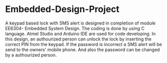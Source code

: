 # Embedded-Design-Project
A keypad based lock with SMS alert is designed in completion of module EE6304- Embedded System Design. The coding is done by using C language. Atmel Studio and Arduino IDE are used for code developing. In this design, an authourized person can unlock the lock by inserting the correct PIN from the keypad. If the password is incorrect a SMS alert will be send to the owners' mobile phone. And also the password can be changed by a authourized person.


